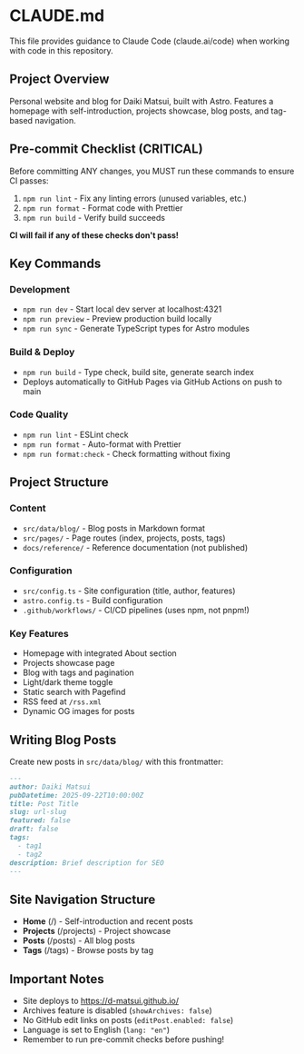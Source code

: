 # CLAUDE.md

This file provides guidance to Claude Code (claude.ai/code) when working with code in this repository.

## Project Overview

Personal website and blog for Daiki Matsui, built with Astro. Features a homepage with self-introduction, projects showcase, blog posts, and tag-based navigation.

## Pre-commit Checklist (CRITICAL)

Before committing ANY changes, you MUST run these commands to ensure CI passes:

1. `npm run lint` - Fix any linting errors (unused variables, etc.)
2. `npm run format` - Format code with Prettier
3. `npm run build` - Verify build succeeds

**CI will fail if any of these checks don't pass!**

## Key Commands

### Development
- `npm run dev` - Start local dev server at localhost:4321
- `npm run preview` - Preview production build locally
- `npm run sync` - Generate TypeScript types for Astro modules

### Build & Deploy
- `npm run build` - Type check, build site, generate search index
- Deploys automatically to GitHub Pages via GitHub Actions on push to main

### Code Quality
- `npm run lint` - ESLint check
- `npm run format` - Auto-format with Prettier
- `npm run format:check` - Check formatting without fixing

## Project Structure

### Content
- `src/data/blog/` - Blog posts in Markdown format
- `src/pages/` - Page routes (index, projects, posts, tags)
- `docs/reference/` - Reference documentation (not published)

### Configuration
- `src/config.ts` - Site configuration (title, author, features)
- `astro.config.ts` - Build configuration
- `.github/workflows/` - CI/CD pipelines (uses npm, not pnpm!)

### Key Features
- Homepage with integrated About section
- Projects showcase page
- Blog with tags and pagination
- Light/dark theme toggle
- Static search with Pagefind
- RSS feed at `/rss.xml`
- Dynamic OG images for posts

## Writing Blog Posts

Create new posts in `src/data/blog/` with this frontmatter:

```markdown
---
author: Daiki Matsui
pubDatetime: 2025-09-22T10:00:00Z
title: Post Title
slug: url-slug
featured: false
draft: false
tags:
  - tag1
  - tag2
description: Brief description for SEO
---
```

## Site Navigation Structure

- **Home** (/) - Self-introduction and recent posts
- **Projects** (/projects) - Project showcase
- **Posts** (/posts) - All blog posts
- **Tags** (/tags) - Browse posts by tag

## Important Notes

- Site deploys to https://d-matsui.github.io/
- Archives feature is disabled (`showArchives: false`)
- No GitHub edit links on posts (`editPost.enabled: false`)
- Language is set to English (`lang: "en"`)
- Remember to run pre-commit checks before pushing!